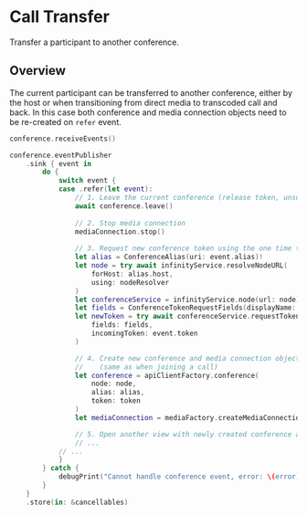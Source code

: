 # Call Transfer

Transfer a participant to another conference.

## Overview

The current participant can be transferred to another conference, either by the host or 
when transitioning from direct media to transcoded call and back. In this case both conference 
and media connection objects need to be re-created on `refer` event.

```swift
conference.receiveEvents()

conference.eventPublisher
    .sink { event in
        do {
            switch event {
            case .refer(let event):
                // 1. Leave the current conference (release token, unsubscribe from events, etc)
                await conference.leave()
                
                // 2. Stop media connection
                mediaConnection.stop()
                
                // 3. Request new conference token using the one time token from the event
                let alias = ConferenceAlias(uri: event.alias)!
                let node = try await infinityService.resolveNodeURL(
                    forHost: alias.host,
                    using: nodeResolver
                )
                let conferenceService = infinityService.node(url: node).conference(alias: alias)
                let fields = ConferenceTokenRequestFields(displayName: "Guest")
                let newToken = try await conferenceService.requestToken(
                    fields: fields,
                    incomingToken: event.token
                )

                // 4. Create new conference and media connection objects 
                //    (same as when joining a call)
                let conference = apiClientFactory.conference(
                    node: node,
                    alias: alias,
                    token: token
                )
                let mediaConnection = mediaFactory.createMediaConnection(config: config)

                // 5. Open another view with newly created conference and media connection objects
                // ...
            // ...
            }
        } catch {
            debugPrint("Cannot handle conference event, error: \(error)")
        }
    }
    .store(in: &cancellables)
```
